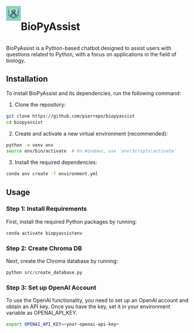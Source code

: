 
<div style="display: flex; align-items: left;">
  <img src="data/logo.webp" alt="Logo" width="40" height="40">
  <h1 align="center">BioPyAssist</h1>
</div>

BioPyAssist is a Python-based chatbot designed to assist users with questions related to Python, with a focus on applications in the field of biology.


## Installation

To install BioPyAssist and its dependencies, run the following command:

1. Clone the repository:

```bash
git clone https://github.com/pierrepo/biopyassist
cd biopyassist
```

2. Create and activate a new virtual environment (recommended):

```bash
python -m venv env
source env/bin/activate  # On Windows, use `env\Scripts\activate`
```

3. Install the required dependencies:

```bash
conda env create -f environment.yml
```


## Usage

### Step 1: Install Requirements

First, install the required Python packages by running:

```bash
conda activate biopyassistenv
```

### Step 2: Create Chroma DB

Next, create the Chroma database by running:

```python
python src/create_database.py
```

### Step 3: Set up OpenAI Account

To use the OpenAI functionality, you need to set up an OpenAI account and obtain an API key. Once you have the key, set it in your environment variable as OPENAI_API_KEY.

```bash
export OPENAI_API_KEY=<your-openai-api-key>
```